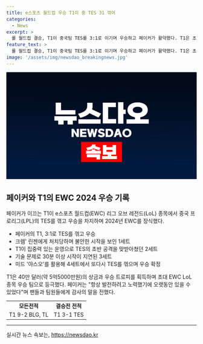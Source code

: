 ```yaml
---
title: e스포츠 월드컵 우승 T1이 중 TES 31 꺾어
categories:
  - News
excerpt: >
  롤 월드컵 결승, T1이 중국팀 TES를 3:1로 이기며 우승하고 페이커가 활약했다. T1은 초반에 밀렸지만 결국 역전 승리를 거뒀고, 페이커는 항상 발전해 왔다고 말했다. 40만 달러 상금과 우승 트로피를 획득하며 기념촬영을 하며 성공을 축하했다.
feature_text: >
  롤 월드컵 결승, T1이 중국팀 TES를 3:1로 이기며 우승하고 페이커가 활약했다. T1은 초반에 밀렸지만 결국 역전 승리를 거뒀고, 페이커는 항상 발전해 왔다고 말했다. 40만 달러 상금과 우승 트로피를 획득하며 기념촬영을 하며 성공을 축하했다.
image: '/assets/img/newsdao_breakingnews.jpg'
---
```


<p><img src="/assets/img/newsdao_breakingnews.jpg" alt="ranknews 속보" /></p>

<h2 data-ke-size="size26">페이커와 T1의 EWC 2024 우승 기록</h2>

<p data-ke-size="size16">페이커가 이끄는 T1이 e스포츠 월드컵(EWC) 리그 오브 레전드(LoL) 종목에서 중국 프로리그(LPL)의 TES를 꺾고 우승을 차지하며 2024년 EWC를 장식했다.</p>

<ul>
  <li>페이커의 T1, 3:1로 TES를 꺾고 우승</li>
  <li>크렘' 린젠에게 처치당하며 불안한 시작을 보인 1세트</li>
  <li>T1이 집중력 있는 운영으로 TES의 초반 공격을 맞받아쳤던 2세트</li>
  <li>기술 문제로 30분 이상 시작이 지연된 3세트</li>
  <li>미드 '야스오'를 활용해 4세트에서 또다시 TES를 꺾으며 우승 확정</li>
</ul>

<p data-ke-size="size16">T1은 40만 달러(약 5억5000만원)의 상금과 우승 트로피를 획득하며 초대 EWC LoL 종목 우승 팀으로 등극했다. 페이커는 "항상 발전하려고 노력했기에 오랫동안 있을 수 있었다"며 팬들과 팀원들에게 감사의 말을 전했다.</p>

<table>
  <tr>
    <td style="text-align: center; height: 17px;"><b>모든전적</b></td>
    <td style="text-align: center; height: 17px;"><b>결승전 전적</b></td>
  </tr>
  <tr>
    <td style="text-align: center; height: 17px;">T1 9-2 BLG, TL</td>
    <td style="text-align: center; height: 17px;">T1 3-1 TES</td>
  </tr>
</table>

<hr>
실시간 뉴스 속보는, <a href="https://newsdao.kr" rel="dofollow">https://newsdao.kr</a>


